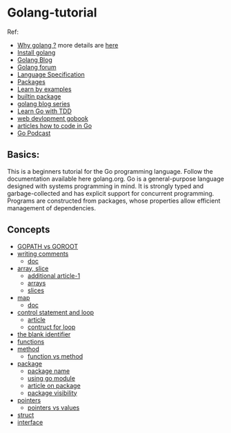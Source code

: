 # Golang-tutorial
Ref:
* [Why golang ?](https://go.dev/solutions) more details are [here](https://yourbasic.org/golang/advantages-over-java-python/)
* [Install golang](https://golang.org/doc/install)
* [Golang Blog](https://blog.golang.org/)
* [Golang forum](https://forum.golangbridge.org/)
* [Language Specification](https://golang.org/ref/spec)
* [Packages](https://pkg.go.dev/)
* [Learn by examples](https://gobyexample.com/)
* [builtin package](https://golang.org/pkg/builtin/)
* [golang blog series](https://golangbot.com/learn-golang-series/)
* [Learn Go with TDD](https://quii.gitbook.io/learn-go-with-tests/)
* [web devlopment gobook](https://astaxie.gitbooks.io/build-web-application-with-golang/content/en/preface.html)
* [articles how to code in Go](https://www.digitalocean.com/community/tutorial_series/how-to-code-in-go)
* [Go Podcast](https://changelog.com/gotime/)

## Basics:
This is a beginners tutorial for the Go programming language. Follow the documentation available here golang.org.
Go is a general-purpose language designed with systems programming in mind. It is strongly typed and garbage-collected and has explicit support for concurrent programming. Programs are constructed from packages, whose properties allow efficient management of dependencies.

## Concepts
* [GOPATH vs GOROOT](https://www.digitalocean.com/community/tutorials/understanding-the-gopath)
* [writing comments](https://www.digitalocean.com/community/tutorials/how-to-write-comments-in-go)
  * [doc](https://golang.org/ref/spec#Comments)
* [array, slice](https://blog.golang.org/slices-intro) 
  * [additional article-1](https://go101.org/article/container.html)
  * [arrays](https://golang.org/doc/effective_go#arrays)
  * [slices](https://golang.org/doc/effective_go#slices)
* [map](https://blog.golang.org/maps)
  * [doc](https://golang.org/doc/effective_go#maps)
* [control statement and loop](https://golang.org/doc/effective_go#control-structures)
  * [article](https://www.jaganathanb.in/2018/08/control-statements-in-golang.html)
  * [contruct for loop](https://www.digitalocean.com/community/tutorials/how-to-construct-for-loops-in-go)
* [the blank identifier](https://golang.org/doc/effective_go#blank)
* [functions](https://golangbot.com/functions/)
* [method](https://www.callicoder.com/golang-methods-tutorial/)
  * [function vs method](https://www.sohamkamani.com/golang/functions-vs-methods/)
* [package](https://golangbot.com/go-packages/)
  * [package name](https://blog.golang.org/package-names)
  * [using go module](https://blog.golang.org/using-go-modules)
  * [article on package](https://thenewstack.io/understanding-golang-packages/)
  * [package visibility](https://www.digitalocean.com/community/tutorials/understanding-package-visibility-in-go)
* [pointers](https://golangbot.com/pointers/)
  * [pointers vs values](https://golang.org/doc/effective_go#pointers_vs_values)
* [struct](https://golangbot.com/structs/) 
* [interface](https://golang.org/doc/effective_go#interfaces)
